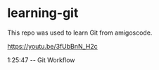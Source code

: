 # learning-git

This repo was used to learn Git from amigoscode.

https://youtu.be/3fUbBnN_H2c

1:25:47 -- Git Workflow
